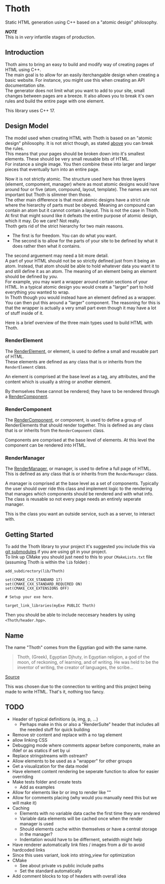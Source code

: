 # Thoth

Static HTML generation using C++ based on a "atomic design" philosophy.

_**NOTE**_\
This is in *very* infantile stages of production.

## Introduction

Thoth aims to bring an easy to build and modify way of creating pages of HTML using C++.\
The main goal is to allow for an easily iterchangable design when creating a basic website. For instance, you might use this when creating an API documentation site.\
The generator does not limit what you want to add to your site, small changes between pages are a breeze. It also allows you to break it's own rules and build the entire page with one element.

This library uses C++ 17.

## Design Model

The model used when creating HTML with Thoth is based on an "atomic design" philosophy. It is not strict though, as stated [above](#introduction) you can break the rules.\
This means that your pages should be broken down into it's smallest elements. These should be very small reusable bits of HTML.\
For instance a single image. You then combine these into larger and larger pieces that eventually turn into an entire page.

Now it is not strictly atomic. The structure used here has three layers (element, compoment, manager) where as most atomic designs would have around four or five (atom, compound, layout, template). The names are not important but Thoth is slimmer then those.\
The other main difference is that most atomic designs have a strict rule where the hierarchy of parts must be obeyed. Meaning an compound can contain an atom but it cannot contain a layout. This is not the case in Thoth.\
At first that might sound like it defeats the entire purpose of atomic design, which it may. Do we care? Not really.\
Thoth gets rid of the strict hierarchy for two main reasons.

* The first is for freedom. You can do what you want.
* The second is to allow for the parts of your site to be defined by what it does rather then what it contains.

The second arguement may need a bit more detail.\
A part of your HTML should not be so strictly defined just from it being an atom. Instead, that atom should be able to hold whatever data you want it to and still define it as an atom. The meaning of an element being an element should be defined by *you*.\
For example, you may want a wrapper around certain sections of your HTML. In a typical atomic design you would create a "larger" part to hold everything you wanted to wrap.\
In Thoth though you would instead have an element defined as a wrapper. You can then put this around a "larger" component. The reasoning for this is that the wrapper is actually a very small part even though it may have a lot of stuff inside of it.

Here is a brief overview of the three main types used to build HTML with Thoth.

### RenderElement

The [RenderElement](./src/RenderElement.hpp), or element, is used to define a small and reusable part of HTML.\
These elements are defined as any class that is or inherits from the `RenderElement` class.

An element is comprised at the base level as a tag, any attributes, and the content which is usually a string or another element.

By themselves these cannot be rendered; they have to be rendered through a [RenderComponent](./src/RenderComponent.hpp).

### RenderComponent

The [RenderComponent](./src/RenderComponent.hpp), or component, is used to define a group of RenderElements that should render together. This is defined as any class that is or inherits from the `RenderComponent` class.

Components are comprised at the base level of elements. At this level the component can be rendered into HTML.

### RenderManager

The [RenderManager](./src/RenderManager.hpp), or manager, is used to define a full page of HTML. This is defined as any class that is or inherits from the `RenderManager` class.

A manager is comprised at the base level as a set of components. Typically the user should over ride this class and implement logic to the rendering that manages which components should be rendered and with what info.\
The class is reusable so not every page needs an entirely seperate manager.

This is the class you want an outside service, such as a server, to interact with.

## Getting Started

To add the Thoth library to your project it's suggested you include this via [git submodules](https://git-scm.com/book/en/v2/Git-Tools-Submodules) if you are using git in your project.\
To link up CMake you should just need to this to your `CMakeLists.txt` file (assuming Thoth is within the `lib` folder) :

```
add_subdirectory(lib/Thoth)

set(CMAKE_CXX_STANDARD 17)
set(CMAKE_CXX_STANDARD_REQUIRED ON)
set(CMAKE_CXX_EXTENSIONS OFF)

# Setup your exe here.

target_link_libraries(myExe PUBLIC Thoth)
```

Then you should be able to include neccesary headers by using `<Thoth/header.hpp>`.

## Name

The name "Thoth" comes from the Egyptian god with the same name.

> Thoth, (Greek), Egyptian Djhuty, in Egyptian religion, a god of the moon, of reckoning, of learning, and of writing. He was held to be the inventor of writing, the creator of languages, the scribe...

[Source](https://www.britannica.com/topic/Thoth)

This was chosen due to the connection to writing and this project being made to write HTML. That's it, nothing too fancy.

## TODO

* Header of typical definitions (a, img, p, ...)
    * Perhaps make in this or also a "RenderSuite" header that includes all the needed stuff for quick building
* Remove str content and replace with a no tag element
* allow linking CSS
* Debugging mode where comments appear before components, make an ifdef or as statics if set by ui
* Replace stringstreams with ostream?
* Allow elements to be used as a "wrapper" for other groups
* Get a visualization for the data model
* Have element content rendering be seperate function to allow for easier overriding
* Make tests folder and create tests
    * Add as examples
* Allow for elements like br or img to render like "<xyz />"
* Allow for comments placing (why would you manually need this but we will make it)
* Caching
    * Elements with no variable data cache the first time they are rendered
    * Variable data elements will be cached once when the render manager is used
    * Should elements cache within themselves or have a central storage in the manager?
    * Indentation would have to be differnent, setwidth might help
* Have renderer automatically link files / images from a dir to avoid hardcoded links
* Since this uses variant, look into string_view for optimization
* CMake
    * See about private vs public include paths
    * Set the standard automatically
* Add comment blocks to top of headers with overall idea